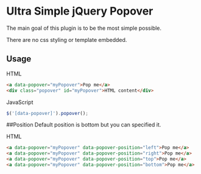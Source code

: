 # Ultra Simple jQuery Popover

The main goal of this plugin is to be the most simple possible.

There are no css styling or template embedded.

## Usage

HTML
```html
<a data-popover="myPopover">Pop me</a>
<div class="popover" id="myPopover">HTML content</div>
```

JavaScript
```javascript
$('[data-popover]').popover();
```

##Position
Default position is bottom but you can specified it.

HTML
```html
<a data-popover="myPopover" data-popover-position="left">Pop me</a>
<a data-popover="myPopover" data-popover-position="right">Pop me</a>
<a data-popover="myPopover" data-popover-position="top">Pop me</a>
<a data-popover="myPopover" data-popover-position="bottom">Pop me</a>
```
